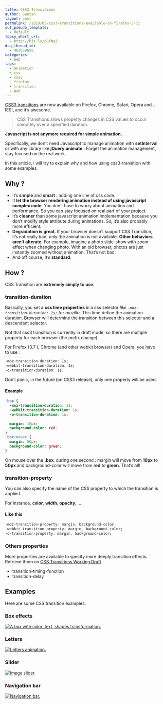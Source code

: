 ```yaml
---
title: CSS3 Transitions
author: Gaetan
layout: post
permalink: /2010/05/css3-transitions-available-on-firefox-3-7/
suf_pseudo_template:
  - default
topsy_short_url:
  - http://bit.ly/pGfNgZ
dsq_thread_id:
  - 463659650
categories:
  - Web
tags:
  - animation
  - css
  - css3
  - firefox
  - transition
  - Web
---
```


 [1]: http://www.w3.org/TR/css3-transitions/

[CSS3 transitions][1] are now available on Firefox, Chrome, Safari, Opera and … IE9!, and it’s awesome.

> CSS Transitions allows property changes in CSS values to occur smoothly over a specified duration.

**Javascript is not anymore required for simple animation.**

Specifically, we don’t need Javascript to manage animation with **setInterval** or with any library like **jQuery.animate** : Forget the animation management, stay focused on the real work.

In this article, I will try to explain why and how using css3-transition with some examples.

<!-- more -->

## Why ?

*   It’s **simple** and **smart** : adding one line of css code.
*   It **let the browser rendering animation instead of using javascript complex code**. You don’t have to worry about animation and performance. So you can stay focused on real part of your project.
*   It’s **cleaner** than some javascript animation implementation because you don’t modify style attribute during animations. So, it’s also probably more efficient.
*   **Degradation is great.** If your browser doesn’t support CSS Transition, it’s not really bad, only the animation is not available. **Other behaviors aren’t alterate**. For example, imagine a photo slide-show with zoom effect when changing photo. With an old browser, photos are just instantly zoomed without animation. That’s not bad.
*   And off course, It’s **standard**.

## How ?

CSS Transition are **extremely simply to use**.

### transition-duration

Basically, you set a **css time properties** in a css selector *like `-moz-transition-duration: 1s;` for mozilla*. This time define the animation duration. Browser will determine the transition between this selector and a descendant selector.

Not that css3 transition is currently in draft mode, so there are multiple property for each browser (the prefix change). 

For Firefox (3.7 ), Chrome (and other webkit browser) and Opera, you have to use : 

```css
-moz-transition-duration: 1s;  
-webkit-transition-duration: 1s;  
-o-transition-duration: 1s;
```

Don’t panic, in the future (on CSS3 release), only one property will be used.

#### Example

```css
.box {  
  -moz-transition-duration: 1s;  
  -webkit-transition-duration: 1s;  
  -o-transition-duration: 1s;  
  
  margin: 10px;  
  background-color: red;  
}  
.box:hover {  
  margin: 50px;  
  background-color: green;  
}
```

On mouse over the **.box**, during one second : margin will move from **10px** to **50px** and background-color will move from **red** to **green**. That’s all!

### transition-property

You can also specify the name of the CSS property to which the transition is applied.

For instance, **color**, **width**, **opacity**, …

#### Like this

```css
-moz-transition-property: margin, background-color;  
-webkit-transition-property: margin, background-color;  
-o-transition-property: margin, background-color;
```

### Others properties

More properties are available to specify more deeply transition effects. Retrieve them on [CSS Transitions Working Draft][1].

*   transition-timing-function
*   transition-delay

## Examples

Here are some CSS transition examples.

### Box effects

[![A box with color, text, shapes transformation.](http://blog.greweb.fr/wp-content/uploads/2010/05/box11.png)](http://greweb.fr/demo/css3/transition/box1/)

### Letters

[![Letters animation.](http://greweb.fr/demo/css3/transition/letters/letters.png)](http://greweb.fr/demo/css3/transition/letters/)

### Slider  

[![Image slider.](http://greweb.fr/demo/css3/transition/slider/slider.png)](http://greweb.fr/demo/css3/transition/slider/) 

### Navigation bar  

[![Navigation bar.](http://greweb.fr/demo/css3/transition/navbar/screenshot.png)](http://greweb.fr/demo/css3/transition/navbar/)


